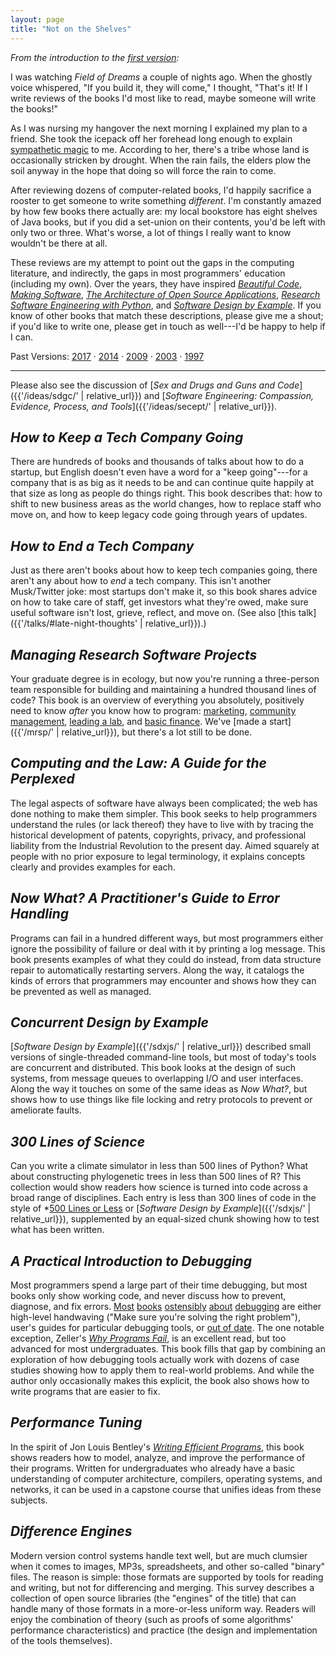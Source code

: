 ```yaml
---
layout: page
title: "Not on the Shelves"
---
```


*From the introduction to the [first version](./1997/):*

I was watching *Field of Dreams* a couple of nights ago.
When the ghostly voice whispered,
"If you build it, they will come,"
I thought,
"That's it!
If I write reviews of the books I'd most like to read,
maybe someone will write the books!"

As I was nursing my hangover the next morning
I explained my plan to a friend.
She took the icepack off her forehead long enough to explain
[sympathetic magic][magic] to me.
According to her,
there's a tribe whose land is occasionally stricken by drought.
When the rain fails,
the elders plow the soil anyway
in the hope that doing so will force the rain to come.

After reviewing dozens of computer-related books,
I'd happily sacrifice a rooster to get someone to write something *different*.
I'm constantly amazed by how few books there actually are:
my local bookstore has eight shelves of Java books,
but if you did a set-union on their contents,
you'd be left with only two or three.
What's worse,
a lot of things I really want to know wouldn't be there at all.

These reviews are my attempt to point out the gaps in the computing literature,
and indirectly,
the gaps in most programmers' education (including my own).
Over the years,
they have inspired
[*Beautiful Code*][bc],
[*Making Software*][ms],
[*The Architecture of Open Source Applications*][aosa],
[*Research Software Engineering with Python*][rsepy],
and [*Software Design by Example*][sdxjs].
If you know of other books that match these descriptions,
please give me a shout;
if you'd like to write one,
please get in touch as well---I'd be happy to help if I can.

Past Versions:
<a href="./2017/">2017</a>
&middot;
<a href="./2014/">2014</a>
&middot;
<a href="./2009/">2009</a>
&middot;
<a href="./2003/">2003</a>
&middot;
<a href="./1997/">1997</a>

<hr/>

Please also see the discussion of
[*Sex and Drugs and Guns and Code*]({{'/ideas/sdgc/' | relative_url}})
and [*Software Engineering: Compassion, Evidence, Process, and Tools*]({{'/ideas/secept/' | relative_url}}).

## *How to Keep a Tech Company Going*

There are hundreds of books and thousands of talks about how to do a startup,
but English doesn't even have a word for a "keep going"---for
a company that is as big as it needs to be
and can continue quite happily at that size as long as people do things right.
This book describes that:
how to shift to new business areas as the world changes,
how to replace staff who move on,
and how to keep legacy code going through years of updates.

## *How to End a Tech Company*

Just as there aren't books about how to keep tech companies going,
there aren't any about how to _end_ a tech company.
This isn't another Musk/Twitter joke:
most startups don't make it,
so this book shares advice on how to take care of staff,
get investors what they're owed,
make sure useful software isn't lost,
grieve, reflect, and move on.
(See also [this talk]({{'/talks/#late-night-thoughts' | relative_url}}).)

## *Managing Research Software Projects*

Your graduate degree is in ecology,
but now you're running a three-person team responsible for building and maintaining a hundred thousand lines of code?
This book is an overview of everything you absolutely, positively need to know
*after* you know how to program:
[marketing](https://www.amazon.com/Marketing-Scientists-Shine-Tough-Times/dp/1597269948/),
[community management](http://producingoss.com),
[leading a lab](https://www.amazon.com/At-Helm-Leading-Laboratory-Second/dp/0879698667/),
and [basic finance](http://ecampus.oregonstate.edu/soc/ecatalog/downloadsyllabus.htm?docid=2641&subject=PSM&cn=565).
We've [made a start]({{'/mrsp/' | relative_url}}),
but there's a lot still to be done.

## *Computing and the Law: A Guide for the Perplexed*

The legal aspects of software have always been complicated;
the web has done nothing to make them simpler.
This book seeks to help programmers understand the rules (or lack thereof)
they have to live with
by tracing the historical development of patents, copyrights, privacy, and professional liability
from the Industrial Revolution to the present day.
Aimed squarely at people with no prior exposure to legal terminology,
it explains concepts clearly and provides examples for each.

## *Now What? A Practitioner's Guide to Error Handling*

Programs can fail in a hundred different ways,
but most programmers either ignore the possibility of failure
or deal with it by printing a log message.
This book presents examples of what they could do instead,
from data structure repair to automatically restarting servers.
Along the way,
it catalogs the kinds of errors that programmers may encounter
and shows how they can be prevented as well as managed.

## *Concurrent Design by Example*

[*Software Design by Example*]({{'/sdxjs/' | relative_url}}) described
small versions of single-threaded command-line tools,
but most of today's tools are concurrent and distributed.
This book looks at the design of such systems,
from message queues to overlapping I/O and user interfaces.
Along the way it touches on some of the same ideas as *Now What?*,
but shows how to use things like file locking and retry protocols
to prevent or ameliorate faults.

## *300 Lines of Science*

Can you write a climate simulator in less than 500 lines of Python?
What about constructing phylogenetic trees in less than 500 lines of R?
This collection would show readers how science is turned into code across a broad range of disciplines.
Each entry is less than 300 lines of code in the style of *[500 Lines or Less](http://aosabook.org/en/index.html#500lines)
or [*Software Design by Example*]({{'/sdxjs/' | relative_url}}),
supplemented by an equal-sized chunk showing how to test what has been written.

## *A Practical Introduction to Debugging*

Most programmers spend a large part of their time debugging,
but most books only show working code,
and never discuss how to prevent, diagnose, and fix errors.
[Most](http://www.amazon.com/Debugging-Indispensable-Software-Hardware-Problems/dp/0814474578/)
[books](http://www.amazon.com/Debugging-Thinking-Multidisciplinary-Approach-Technologies/dp/1555583075/)
[ostensibly](http://www.amazon.com/Debug-It-Prevent-Pragmatic-Programmers/dp/193435628X/)
[about](http://www.amazon.com/The-Developers-Guide-Debugging-Edition/dp/1470185520/)
[debugging](http://www.amazon.com/The-Art-Debugging-GDB-Eclipse/dp/1593271743/)
are either high-level handwaving ("Make sure you're solving the right problem"),
user's guides for particular debugging tools,
or [out of date](http://www.amazon.com/Find-Bug-Book-Incorrect-Programs/dp/0321223918/).
The one notable exception,
Zeller's *[Why Programs Fail](http://www.amazon.com/Why-Programs-Fail-Second-Edition/dp/0123745152/)*,
is an excellent read,
but too advanced for most undergraduates.
This book fills that gap by combining an exploration of how debugging tools actually work
with dozens of case studies showing how to apply them to real-world problems.
And while the author only occasionally makes this explicit,
the book also shows how to write programs that are easier to fix.

## *Performance Tuning*

In the spirit of Jon Louis Bentley's *[Writing Efficient Programs](https://www.amazon.com/Writing-Efficient-Programs-Prentice-Hall-Software/dp/013970244X/)*,
this book shows readers how to model, analyze, and improve the performance of their programs.
Written for undergraduates who already have a basic understanding of computer architecture, compilers, operating systems, and networks,
it can be used in a capstone course that unifies ideas from these subjects.

## *Difference Engines*

Modern version control systems handle text well,
but are much clumsier when it comes to images, MP3s, spreadsheets, and other so-called "binary" files.
The reason is simple:
those formats are supported by tools for reading and writing,
but not for differencing and merging.
This survey describes a collection of open source libraries
(the "engines" of the title)
that can handle many of those formats in a more-or-less uniform way.
Readers will enjoy the combination of theory
(such as proofs of some algorithms' performance characteristics)
and practice
(the design and implementation of the tools themselves).

[aosa]: http://aosabook.org/
[bc]: https://www.oreilly.com/library/view/beautiful-code/9780596510046/
[magic]: http://en.wikipedia.org/wiki/Sympathetic_magic
[ms]: https://www.oreilly.com/library/view/making-software/9780596808310/
[rsepy]: https://www.taylorfrancis.com/books/mono/10.1201/9781003143482/research-software-engineering-python-damien-irving-kate-hertweck-luke-johnston-joel-ostblom-charlotte-wickham-greg-wilson
[sdxjs]: https://www.taylorfrancis.com/books/mono/10.1201/9781003317807/software-design-example-greg-wilson

